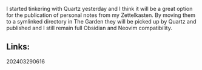 
I started tinkering with Quartz yesterday and I think it will be a great option for the publication of personal notes from my Zettelkasten. By moving them to a symlinked directory in The Garden they will be picked up by Quartz and published and I still remain full Obsidian and Neovim compatibility.


## Links:



202403290616